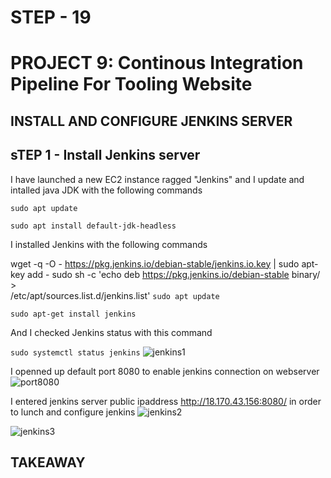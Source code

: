 # STEP - 19
# PROJECT 9: Continous Integration Pipeline For Tooling Website

## INSTALL AND CONFIGURE JENKINS SERVER
## sTEP 1 - Install Jenkins server
I have launched a new EC2 instance ragged "Jenkins" and I update and intalled java JDK with the following commands

`sudo apt update`

`sudo apt install default-jdk-headless`

I installed Jenkins with the following commands

wget -q -O - https://pkg.jenkins.io/debian-stable/jenkins.io.key | sudo apt-key add -
sudo sh -c 'echo deb https://pkg.jenkins.io/debian-stable binary/ > \
    /etc/apt/sources.list.d/jenkins.list'
`sudo apt update`

`sudo apt-get install jenkins`

And I checked Jenkins status with this command

`sudo systemctl status jenkins`
![jenkins1](https://user-images.githubusercontent.com/34573768/160190596-c213f4b3-199f-48d3-86ba-9b79aff500ea.jpg)

I openned up default port 8080 to enable jenkins connection on webserver
![port8080](https://user-images.githubusercontent.com/34573768/160195180-e8ac8397-9fe9-41f6-8e90-c2ac82d12815.jpg)

I entered jenkins server public ipaddress http://18.170.43.156:8080/ in order to lunch and configure jenkins
![jenkins2](https://user-images.githubusercontent.com/34573768/160195415-6e56f548-d798-4cd3-982f-eaa3e91a04d8.jpg)

![jenkins3](https://user-images.githubusercontent.com/34573768/160195424-dd3969cc-2191-4603-8483-83cdcc3f5043.jpg)



## TAKEAWAY